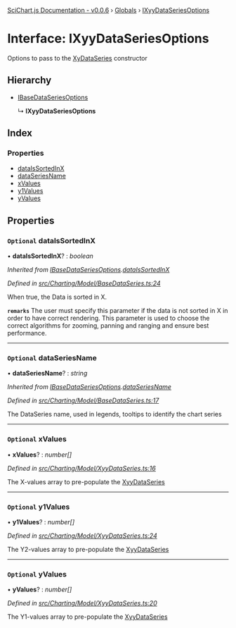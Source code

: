 [SciChart.js Documentation - v0.0.6](../README.md) › [Globals](../globals.md) › [IXyyDataSeriesOptions](ixyydataseriesoptions.md)

# Interface: IXyyDataSeriesOptions

Options to pass to the [XyDataSeries](../classes/xydataseries.md) constructor

## Hierarchy

* [IBaseDataSeriesOptions](ibasedataseriesoptions.md)

  ↳ **IXyyDataSeriesOptions**

## Index

### Properties

* [dataIsSortedInX](ixyydataseriesoptions.md#optional-dataissortedinx)
* [dataSeriesName](ixyydataseriesoptions.md#optional-dataseriesname)
* [xValues](ixyydataseriesoptions.md#optional-xvalues)
* [y1Values](ixyydataseriesoptions.md#optional-y1values)
* [yValues](ixyydataseriesoptions.md#optional-yvalues)

## Properties

### `Optional` dataIsSortedInX

• **dataIsSortedInX**? : *boolean*

*Inherited from [IBaseDataSeriesOptions](ibasedataseriesoptions.md).[dataIsSortedInX](ibasedataseriesoptions.md#optional-dataissortedinx)*

*Defined in [src/Charting/Model/BaseDataSeries.ts:24](https://github.com/ABTSoftware/SciChart.Dev/blob/272ab7fc7f/Web/src/SciChart/src/Charting/Model/BaseDataSeries.ts#L24)*

When true, the Data is sorted in X.

**`remarks`** The user must specify this parameter if the data is not sorted in X
in order to have correct rendering. This parameter is used to choose the correct
algorithms for zooming, panning and ranging and ensure best performance.

___

### `Optional` dataSeriesName

• **dataSeriesName**? : *string*

*Inherited from [IBaseDataSeriesOptions](ibasedataseriesoptions.md).[dataSeriesName](ibasedataseriesoptions.md#optional-dataseriesname)*

*Defined in [src/Charting/Model/BaseDataSeries.ts:17](https://github.com/ABTSoftware/SciChart.Dev/blob/272ab7fc7f/Web/src/SciChart/src/Charting/Model/BaseDataSeries.ts#L17)*

The DataSeries name, used in legends, tooltips to identify the chart series

___

### `Optional` xValues

• **xValues**? : *number[]*

*Defined in [src/Charting/Model/XyyDataSeries.ts:16](https://github.com/ABTSoftware/SciChart.Dev/blob/272ab7fc7f/Web/src/SciChart/src/Charting/Model/XyyDataSeries.ts#L16)*

The X-values array to pre-populate the [XyyDataSeries](../classes/xyydataseries.md)

___

### `Optional` y1Values

• **y1Values**? : *number[]*

*Defined in [src/Charting/Model/XyyDataSeries.ts:24](https://github.com/ABTSoftware/SciChart.Dev/blob/272ab7fc7f/Web/src/SciChart/src/Charting/Model/XyyDataSeries.ts#L24)*

The Y2-values array to pre-populate the [XyyDataSeries](../classes/xyydataseries.md)

___

### `Optional` yValues

• **yValues**? : *number[]*

*Defined in [src/Charting/Model/XyyDataSeries.ts:20](https://github.com/ABTSoftware/SciChart.Dev/blob/272ab7fc7f/Web/src/SciChart/src/Charting/Model/XyyDataSeries.ts#L20)*

The Y1-values array to pre-populate the [XyyDataSeries](../classes/xyydataseries.md)
